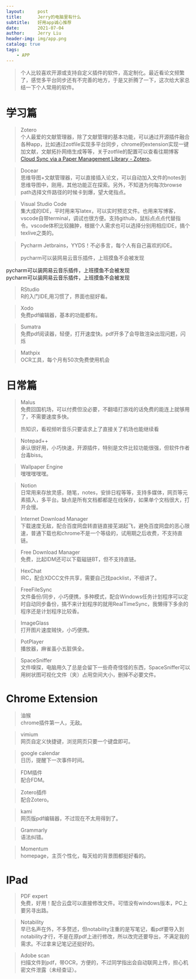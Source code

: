 ```yaml
---
layout:     post
title:      Jerry的电脑里有什么
subtitle:   好用app诚心推荐
date:       2021-07-04
author:     Jerry Liu
header-img: img/app.png
catalog: true
tags:
    - APP
---
```


> 个人比较喜欢开源或支持自定义插件的软件，高定制化。最近看论文频繁了，感觉多平台同步还有不完善的地方，于是又折腾了一下，这次给大家总结一下个人常用的软件。

# 学习篇

> Zotero  
个人最爱的文献管理器，除了文献管理的基本功能，可以通过开源插件融合各种app，比如通过zotfile实现多平台同步，chrome的extension实现一键加文献，文献拓扑网络生成等等，关于zotfile的配置可以查看往期博客 <a href="/2020/08/23/Paper-Management-Library-Zotero/">Cloud Sync via a Paper Management Library - Zotero</a>。

> Docear  
思维导图+文献管理器，可以直接插入论文，可以自动加入文件的notes到思维导图中，刚用，其他功能正在探索。另外，不知道为何每次browse path选择文件路径的时候卡到爆，望大佬指点。

> Visual Studio Code  
集大成的IDE，平时用来写latex，可以实时预览文件。也用来写博客，vscode自带terminal，调试也很方便。支持github，鼠标点点点代替指令。vscode体积比较臃肿，根据个人需求也可以选择分别用相应IDE，搞个texlive之类的。

> Pycharm
> <aa>Jetbrains，YYDS！不必多言，每个人有自己喜欢的IDE。</aa><div class="hiddenblock"><ss>pycharm可以装网易云音乐插件，上班摸鱼不会被发现</ss></div> <!-- 此行通过添加css样式实现 -->

<div class="hiddenblock">pycharm可以装网易云音乐插件，上班摸鱼不会被发现</div>
<div class="hiddenblock"><ss>pycharm可以装网易云音乐插件，上班摸鱼不会被发现</ss></div>


> RStudio  
R的入门IDE,用习惯了，界面也挺好看。

> Xodo  
免费pdf编辑器，基本的功能都有。

> Sumatra  
免费pdf阅读器，轻便，打开速度快。pdf开多了会导致渲染出现问题，闪烁

> Mathpix  
OCR工具，每个月有50次免费使用机会


# 日常篇

> Malus  
> <aa>免费回国机场，可以付费但没必要，不翻墙打游戏的话免费的能连上就够用了，不需要速度多快。</aa><div class="hiddenblock"><ss>热知识，看视频听音乐只要请求上了直接关了机场也能继续看</ss></div>

> <div class="hiddenblock"><ss>Notepad++<br>
> 承认很好用，小巧快速，开源插件，特别是文件比较功能很强，但软件作者台毒biss。</ss></div>

> Wallpaper Engine  
嘿嘿嘿嘿嘿。

> Notion  
日常用来存放灵感，随笔，notes，安排日程等等，支持多媒体，网页等元素插入，多平台。缺点是所有文档都都是在线保存，如果单个文档很大，打开会慢。

> Internet Download Manager  
下载速度无敌，配合百度网盘转直链直接芜湖起飞，避免百度网盘的恶心限速，普通下载也和chrome不是一个等级的，试用期之后收费，不支持直链。

> Free Download Manager  
免费，比起IDM还可以下载磁链BT，但不支持直链。

> HexChat  
IRC，配合XDCC文件共享，需要自己找packlist，不细讲了。

> FreeFileSync  
文件备份/同步，小巧便携，多种模式，配合Windows任务计划程序可以定时自动同步备份，搞不来计划程序的就用RealTimeSync，我懒得下多余的程序还是计划程序比较香。

> ImageGlass  
打开图片速度贼快，小巧便携。

> PotPlayer  
播放器，麻雀虽小五脏俱全。

> SpaceSniffer  
文件嗅探，电脑用久了总是会留下一些奇奇怪怪的东西，SpaceSniffer可以用树状图可视化文件（夹）占用空间大小，删掉不必要文件。

# Chrome Extension

> 油猴  
chrome插件第一人，无敌。

> vimium  
网页自定义快捷键，浏览网页只要一个键盘即可。

> google calendar  
日历，提醒下一次事件时间。

> FDM插件  
配合FDM。

> Zotero插件  
配合Zotero。

> kami  
网页版pdf编辑器，不过现在不太用得到了。

> Grammarly  
语法纠错。

> Momentum  
homepage，主页个性化，每天给的背景图都挺好看的。

# IPad

> PDF expert  
免费，好用！配合云盘可以直接修改文件。可惜没有windows版本，PC上要另寻出路。

> Notability  
早已名声在外，不多赘述，但notability注重的是写笔记，看pdf要导入到notability才行，不是在原pdf上进行修改，所以改完还要导出，不满足我的需求。不过拿来记笔记还挺好的。

> Adobe scan  
扫描文件到pdf，带OCR，方便的，不过同学指出会自动联网上传，担心机密文件泄露（未经查证）。